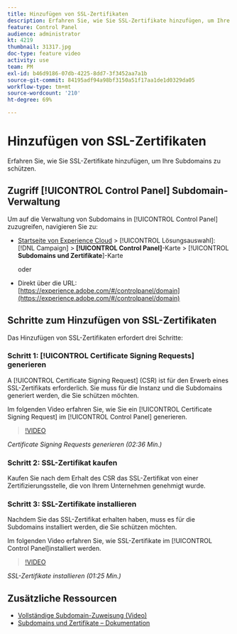 ```yaml
---
title: Hinzufügen von SSL-Zertifikaten
description: Erfahren Sie, wie Sie SSL-Zertifikate hinzufügen, um Ihre Subdomains zu schützen.
feature: Control Panel
audience: administrator
kt: 4219
thumbnail: 31317.jpg
doc-type: feature video
activity: use
team: PM
exl-id: b46d9186-07db-4225-8dd7-3f3452aa7a1b
source-git-commit: 84195adf94a98bf3150a51f17aa1de1d0329da05
workflow-type: tm+mt
source-wordcount: '210'
ht-degree: 69%

---
```


# Hinzufügen von SSL-Zertifikaten

Erfahren Sie, wie Sie SSL-Zertifikate hinzufügen, um Ihre Subdomains zu schützen.

## Zugriff [!UICONTROL Control Panel] Subdomain-Verwaltung

Um auf die Verwaltung von Subdomains in [!UICONTROL Control Panel] zuzugreifen, navigieren Sie zu:

* [Startseite von Experience Cloud](https://experience.adobe.com/#/home) > [!UICONTROL Lösungsauswahl]: [!DNL Campaign] > **[!UICONTROL Control Panel]**-Karte > [!UICONTROL **Subdomains und Zertifikate**]-Karte

   oder
* Direkt über die URL: [https://experience.adobe.com/#/controlpanel/domain](https://experience.adobe.com/#/controlpanel/domain)

## Schritte zum Hinzufügen von SSL-Zertifikaten

Das Hinzufügen von SSL-Zertifikaten erfordert drei Schritte:

### Schritt 1: [!UICONTROL Certificate Signing Requests] generieren

A [!UICONTROL Certificate Signing Request] (CSR) ist für den Erwerb eines SSL-Zertifikats erforderlich. Sie muss für die Instanz und die Subdomains generiert werden, die Sie schützen möchten.

Im folgenden Video erfahren Sie, wie Sie ein [!UICONTROL Certificate Signing Request] im [!UICONTROL Control Panel] generieren.

>[!VIDEO](https://video.tv.adobe.com/v/31317?quality=12)

*Certificate Signing Requests generieren (02:36 Min.)*

### Schritt 2: SSL-Zertifikat kaufen

Kaufen Sie nach dem Erhalt des CSR das SSL-Zertifikat von einer Zertifizierungsstelle, die von Ihrem Unternehmen genehmigt wurde.

### Schritt 3: SSL-Zertifikate installieren

Nachdem Sie das SSL-Zertifikat erhalten haben, muss es für die Subdomains installiert werden, die Sie schützen möchten.

Im folgenden Video erfahren Sie, wie SSL-Zertifikate im [!UICONTROL Control Panel]installiert werden.

>[!VIDEO](https://video.tv.adobe.com/v/31166?quality=12)

*SSL-Zertifikate installieren (01:25 Min.)*

## Zusätzliche Ressourcen

* [Vollständige Subdomain-Zuweisung (Video)](./subdomain-delegation.md)
* [Subdomains und Zertifikate – Dokumentation](https://experienceleague.adobe.com/docs/control-panel/using/subdomains-and-certificates/renewing-subdomain-certificate.html?lang=en)
